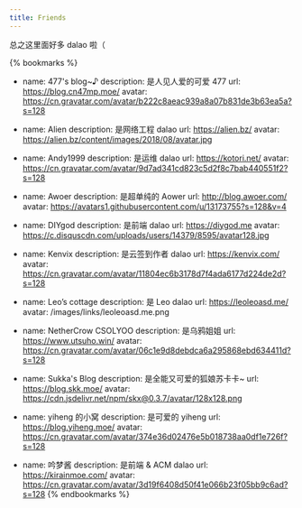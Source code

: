 ```yaml
---
title: Friends
---
```


总之这里面好多 dalao 啦（

{% bookmarks %}
- name: 477's blog~♪
  description: 是人见人爱的可爱 477
  url: https://blog.cn47mp.moe/
  avatar: https://cn.gravatar.com/avatar/b222c8aeac939a8a07b831de3b63ea5a?s=128

- name: Alien
  description: 是网络工程 dalao
  url: https://alien.bz/
  avatar: https://alien.bz/content/images/2018/08/avatar.jpg

- name: Andy1999
  description: 是运维 dalao
  url: https://kotori.net/
  avatar: https://cn.gravatar.com/avatar/9d7ad341cd823c5d2f8c7bab440551f2?s=128

- name: Awoer
  description: 是超单纯的 Aower
  url: http://blog.awoer.com/
  avatar: https://avatars1.githubusercontent.com/u/13173755?s=128&v=4

- name: DIYgod
  description: 是前端 dalao
  url: https://diygod.me
  avatar: https://c.disquscdn.com/uploads/users/14379/8595/avatar128.jpg

- name: Kenvix
  description: 是云签到作者 dalao
  url: https://kenvix.com/
  avatar: https://cn.gravatar.com/avatar/11804ec6b3178d7f4ada6177d224de2d?s=128

- name: Leo’s cottage
  description: 是 Leo dalao
  url: https://leoleoasd.me/
  avatar: /images/links/leoleoasd.me.png

- name: NetherCrow CSOLYOO
  description: 是乌鸦姐姐 
  url: https://www.utsuho.win/
  avatar: https://cn.gravatar.com/avatar/06c1e9d8debdca6a295868ebd634411d?s=128

- name: Sukka's Blog
  description: 是全能又可爱的狐娘苏卡卡~
  url: https://blog.skk.moe/
  avatar: https://cdn.jsdelivr.net/npm/skx@0.3.7/avatar/128x128.png

- name: yiheng 的小窝
  description: 是可爱的 yiheng
  url: https://blog.yiheng.moe/
  avatar: https://cn.gravatar.com/avatar/374e36d02476e5b018738aa0df1e726f?s=128

- name: 吟梦酱
  description: 是前端 & ACM dalao
  url: https://kirainmoe.com/
  avatar: https://cn.gravatar.com/avatar/3d19f6408d50f41e066b23f05bb9c6ad?s=128
{% endbookmarks %}
